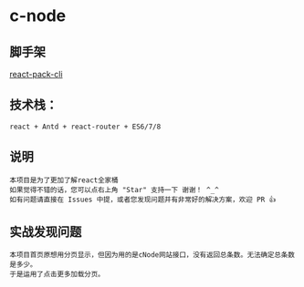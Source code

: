 # c-node
## 脚手架
   [react-pack-cli](https://www.npmjs.com/package/react-pack-cli)

## 技术栈：
    react + Antd + react-router + ES6/7/8

## 说明
    本项目是为了更加了解react全家桶
    如果觉得不错的话，您可以点右上角 "Star" 支持一下 谢谢！ ^_^
    如有问题请直接在 Issues 中提，或者您发现问题并有非常好的解决方案，欢迎 PR 👍

## 实战发现问题
    本项目首页原想用分页显示，但因为用的是cNode网站接口，没有返回总条数。无法确定总条数是多少。
    于是运用了点击更多加载分页。